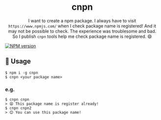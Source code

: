 
<p align="center">
  <h1  align="center">cnpn</h1>
</p>

<p align="center">
I want to create a npm package. I always have to visit <code>https://www.npmjs.com/</code> when I check package name is registered! And it may not be possible to check. The experience was troublesome and bad. So I publish <code>cnpn</code> tools help me check package name is registered. 😄
</p>

[![NPM version](https://img.shields.io/npm/v/cnpn?color=a1b858&label=)](https://www.npmjs.com/package/cnpn)

## 🚀 Usage 

```shell
$ npm i -g cnpn
$ cnpn <your package name>
```

### e.g.

```shell
$ cnpn cnpn
> 😫 This package name is register already!
$ cnpn cnpn2
> 😊 You can use this package name!
```
